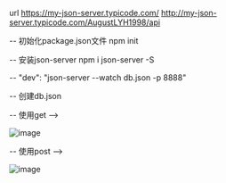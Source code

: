 url
https://my-json-server.typicode.com/
http://my-json-server.typicode.com/AugustLYH1998/api

-- 初始化package.json文件
npm init

-- 安装json-server 
npm i json-server -S

-- "dev": "json-server --watch db.json -p 8888"

-- 创建db.json

-- 使用get -->

![image](https://user-images.githubusercontent.com/60884610/216504444-3293c598-98a1-4917-96d2-460d8b4ca94c.png)

-- 使用post -->

![image](https://user-images.githubusercontent.com/60884610/216504218-4fcef41b-a992-40e9-b64e-48759adb4373.png)
